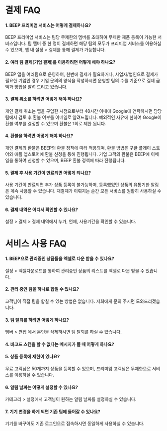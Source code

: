 # 결제 FAQ

#### 1. BEEP 프리미엄 서비스는 어떻게 결제하나요?
BEEP 프리미엄 서비스는 팀당 무제한의 멤버를 초대하여 무제한 제품 등록이 가능한 서비스입니다.
팀 멤버 중 한 명이 결제하면 해당 팀의 모두가 프리미엄 서비스를 이용하실 수 있으며, 앱 내 설정 > 결제를
통해 결제가 가능합니다.

#### 2. 여러 팀 결제(기업 결제)를 이용하려면 어떻게 해야 하나요?
BEEP 앱을 여러팀으로 운영하여, 한번에 결제가 필요하거나, 사업자/법인으로 결제가 필요한 기업인 경우
기업 문의의 양식을 작성하시면 운영할 팀의 수를 기준으로 결제 금액과 방법을 알려 드리고 있습니다.

#### 3. 결제 취소를 하려면 어떻게 해야 하나요?
개인 결제 취소는 앱을 구입한 시점으로부터 48시간 이내에 Google에 연락하시면 담당팀에서 검토 후 환불 여부를 이메일로 알려드립니다.
예외적인 사유에 한하여 Google이 환불 여부를 결정할 수 있으며 환불은 1회로 제한 됩니다.

#### 4. 환불을 하려면 어떻게 해야 하나요?
개인 결제의 환불은 BEEP의 환불 정책에 따라 적용되며, 환불 방법은 구글 플레이 스토어와 애플 앱스토어에 환불 신청을 통해 진행됩니다.
기업 고객의 환불은 BEEP에 이메일을 통하여 신청할 수 있으며, BEEP 환불 정책에 따라 진행됩니다.

#### 5. 결제 후 사용 기간이 만료되면 어떻게 되나요?
사용 기간이 만료되면 추가 상품 등록이 불가능하며, 등록했었던 상품의 유통기한 알림은 계속 사용할 수 있습니다.
재결제가 이뤄지는 순간 모든 서비스를 원활히 사용하실 수 있습니다.

#### 6. 결제 내역은 어디서 확인할 수 있나요?
설정 > 결제 > 결제 내역에서 누가, 언제, 사용기간을 확인할 수 있습니다.


# 서비스 사용 FAQ

#### 1. BEEP으로 관리중인 상품들을 엑셀로 다운 받을 수 있나요?
설정 > 엑셀다운로드를 통하여 관리중인 상품의 리스트를 엑셀로 다운 받을 수 있습니다.

#### 2. 관리 중인 팀을 하나로 합칠 수 있나요?
고객님이 직접 팀을 합칠 수 있는 방법은 없습니다. 저희에게 문의 주시면 도와드리겠습니다.

#### 3. 팀 탈퇴를 하려면 어떻게 하나요?
멤버 > 편집 에서 본인을 삭제하시면 팀 탈퇴를 하실 수 있습니다.

#### 4. 바코드 스캔을 할 수 없다는 메시지가 뜰 때 어떻게 하나요?


#### 5. 상품 등록에 제한이 있나요?
무료 고객님은 50개까지 상품을 등록할 수 있으며, 프리미엄 고객님은 무제한으로 서비스를 이용하실 수 있습니다.

#### 6. 알림 날짜는 어떻게 설정할 수 있나요?
카테고리 > 설정에서 고객님이 원하는 알림 날짜를 설정하실 수 있습니다.

#### 7. 기기 변경을 하게 되면 기존 팀에 들어갈 수 있나요?
기기를 바꾸어도 기존 로그인으로 접속하시면 동일하게 사용하실 수 있습니다.


